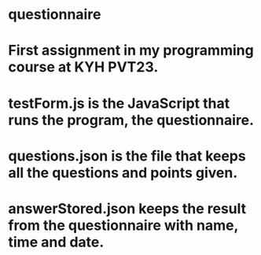 # questionnaire
# First assignment in my programming course at KYH PVT23.
# testForm.js is the JavaScript that runs the program, the questionnaire.
# questions.json is the file that keeps all the questions and points given.
# answerStored.json keeps the result from the questionnaire with name, time and date.